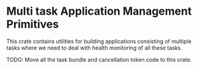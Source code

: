 # Multi task Application Management Primitives

This crate contains utilities for building applications consisting of multiple tasks where we need to deal with health monitoring of all these tasks.


TODO: Move all the task bundle and cancellation token code to this crate.
